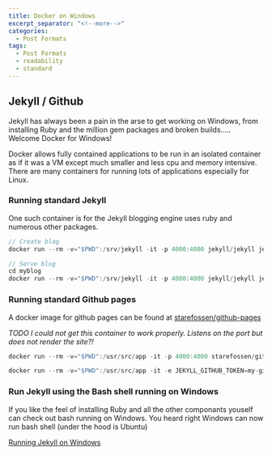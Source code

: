 ```yaml
---
title: Docker on Windows
excerpt_separator: "<!--more-->"
categories:
  - Post Formats
tags:
  - Post Formats
  - readability
  - standard
---
```


## Jekyll / Github

Jekyll has always been a pain in the arse to get working on Windows, from installing Ruby and the million gem packages and broken builds..... Welcome Docker for Windows!

Docker allows fully contained applications to be run in an isolated container as if it was a VM except much smaller and less cpu and memory intensive. There are many containers for running lots of applications especially for Linux.

### Running standard Jekyll

One such container is for the Jekyll blogging engine uses ruby and numerous other packages.

```cs
// Create blog
docker run --rm -v="$PWD":/srv/jekyll -it -p 4000:4000 jekyll/jekyll jekyll new myblog

// Serve blog
cd myblog
docker run --rm -v="$PWD":/srv/jekyll -it -p 4000:4000 jekyll/jekyll jekyll serve
```

### Running standard Github pages

A docker image for github pages can be found at [starefossen/github-pages](https://github.com/Starefossen/docker-github-pages)

*TODO I could not get this container to work properly. Listens on the port but does not render the site?!*

```cs
docker run --rm -v="$PWD":/usr/src/app -it -p 4000:4000 starefossen/github-pages jekyll new gblog

docker run --rm -v="$PWD":/usr/src/app -it -e JEKYLL_GITHUB_TOKEN=my-github-token -p 4000:4000  starefossen/github-pages bundle exec jekyll serve
```

### Run Jekyll using the Bash shell running on Windows

If you like the feel of installing Ruby and all the other componants youself can check out bash running on Windows. You heard right Windows can now run bash shell (under the hood is Ubuntu)

[Running Jekyll on Windows](http://www.jamessturtevant.com/posts/Running-Jekyll-in-Windows-using-Docker/)

